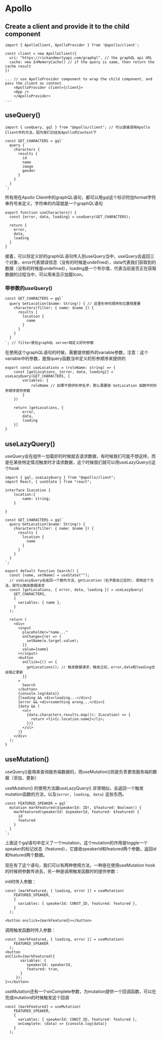 # Apollo

## Create a client and provide it to the child component

```react
import { ApolloClient, ApolloProvider } from '@apollo/client';

const client = new ApolloClient({
  uri: "https://rickandmortyapi.com/graphql", // the graphQL api URL
  cache: new InMemoryCache() // if the query is same, then return the cache result
})

... // use ApolloProvider component to wrap the child component, and pass the client as context
    <ApolloProvider client={client}> 
    <App />
    </ApolloProvider>
...
```

## useQuery()

```react
import { useQuery, gql } from "@apollo/client"; // 可以直接调用Apollo Client中的方法，因为我们已经在Apollo的Context下

const GET_CHARACTERS = gql`
  query {
    characters {
      results {
        id
        name
        image
        gender
      }
    }
  }
`; 
```

所有用在Apollo Client中的graphQL语句，都可以用gql这个标识符加format字符串符号来定义，字符串的内容就是一个graphQL语句

```react
export function useCharacters() {
  const {error, data, loading} = useQuery(GET_CHARACTERS);
  
  return {
    error,
    data,
    loading
  }
}
```

接着，可以将定义好的graphQL语句传入到useQuery当中，useQuery会返回三个对象，error代表错误信息（没有的时候是undefined），data代表我们获取到的数据（没有的时候是undefined），loading是一个布尔值，代表当前是否正在获取数据的过程当中，可以用来显示加载Icon。

### 带参数的useQuery()

```react
const GET_CHARACTERS = gql`
  query GetLocation($name: String!) { // 这里形参的顺序和位置很重要
    characters(filter: { name: $name }) {
      results {
        location {
          name
        }
      }
    }
  }
`; // filter是在graphQL server端定义好的参数
```

在使用这个graphQL语句的时候，需要提供额外的variable参数，注意：这个variable中的参数，是按query函数当中定义的形参顺序来提供的

```react
export const useLocations = (roleName: string) => {
    const [getLocations, {error, data, loading}] = useLazyQuery(GET_CHARACTERS, {
        variables: {
            roleName // 如果不提供形参名字，那么需要按 GetLocation 函数中的形参顺序提供参数
        }
    })

    return [getLocations, {
        error,
        data,
        loading
    }]
}
```



## useLazyQuery()

useQuery会在组件一加载好的时候就去请求数据，有时候我们可能不想这样，而是在某些特定情况触发时才请求数据，这个时候我们就可以用useLazyQuery()这个hook

```react
import { gql, useLazyQuery } from "@apollo/client";
import React, { useState } from "react";

interface ILocation {
    location:{
        name: string;
    }

}

const GET_CHARACTERS = gql`
  query GetLocation($name: String!) {
    characters(filter: { name: $name }) {
      results {
        location {
          name
        }
      }
    }
  }
`;

export default function Search() {
  const [name, setName] = useState("");
  // useLazyQuery会返回一个额外方法，getLocation（名字是自己定的），调用这个方法，就可以触发数据请求
  const [getLocations, { error, data, loading }] = useLazyQuery(
    GET_CHARACTERS,
    {
      variables: { name },
    }
  );

  return (
    <div>
      <input
        placeholder="name..."
        onChange={(e) => {
          setName(e.target.value);
        }}
        value={name}
      ></input>
      <button
        onClick={() => {
          getLocations(); // 触发数据请求，触发之后，error,data和loading也会随之更新
        }}
      >
        Search
      </button>
      {console.log(data)}
      {loading && <div>loading...</div>}
      {error && <div>something wrong...</div>}
      {data && (
        <ul>
          {data.characters.results.map((c: ILocation) => {
            return <li>{c.location.name}</li>;
          })}
        </ul>
      )}
    </div>
  );
}

```

## useMutation()

useQuery()是用来查询服务端数据的，而useMutation()则是负责更改服务端的数据（添加、更新）

useMutation() 的使用方法跟useLazyQuery() 非常相似，会返回一个触发mutation函数的方法，以及`{error, loading, data}` 这些东西。

```react
const FEATURED_SPEAKER = gql`
  mutation markFeatured($speakerId: ID!, $featured: Boolean!) {
    markFeatured(speakerId: $speakerId, featured: $featured) {
      id
      featured
    }
  }
`;
```

上面这个gql语句中定义了一个mutation，这个mutation的作用是toggle一个speaker的标记状态（featured），它接收speakerId和featured两个参数，返回id和featured两个数据。

现在有了这个语句，我们可以有两种使用方法，一种是在使用useMutation hook的时候把参数传进去，另一种是调用触发函数时的提供参数：

init时传入参数：

```react
const [markFeatured, { loading, error }] = useMutation(
    FEATURED_SPEAKER,
    {
      variables: { speakerId: CONST_ID, featured: featured },
    }
  );

<button onclick={markFeatured}></button>
```

调用触发函数时传入参数：

```react
const [markFeatured, { loading, error }] = useMutation(
    FEATURED_SPEAKER
  );
<button
onClick={markFeatured({
       variables: {
          speakerId: speakerId,
          featured: true,
       }
     });
}></button>
```

useMutation还有一个onComplete参数，为mutation提供一个回调函数，可以在完成mutation的时候触发这个回调

```react
const [markFeatured] = useMutation(
    FEATURED_SPEAKER,
    {
      variables: { speakerId: CONST_ID, featured: featured },
      onComplete: (data) => {console.log(data)}
    }
  );
```


